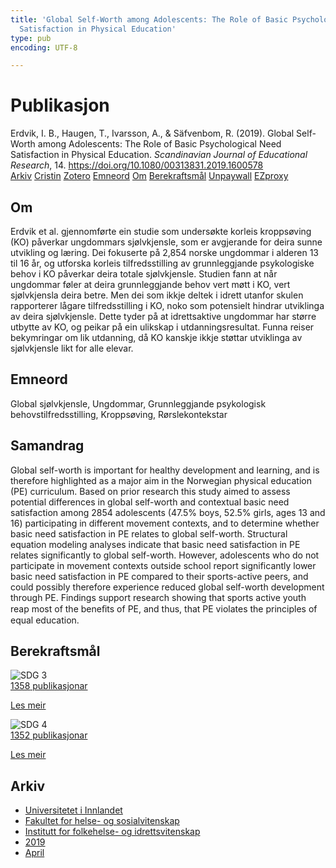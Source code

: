 ```yaml
---
title: 'Global Self-Worth among Adolescents: The Role of Basic Psychological Need
  Satisfaction in Physical Education'
type: pub
encoding: UTF-8

---
```

<h1>Publikasjon</h1>
<article id="csl-bib-container-BZA43WT8" class="csl-bib-container">
  <div class="csl-bib-body"> <div class="csl-entry">Erdvik, I. B., Haugen, T., Ivarsson, A., &#38; Säfvenbom, R. (2019). Global Self-Worth among Adolescents: The Role of Basic Psychological Need Satisfaction in Physical Education. <i>Scandinavian Journal of Educational Research</i>, 14. <a href="https://doi.org/10.1080/00313831.2019.1600578">https://doi.org/10.1080/00313831.2019.1600578</a></div> </div>
  <div class="csl-bib-buttons">
    <a href="#taxonomy-article-BZA43WT8" alt="archive" class="csl-bib-button">Arkiv</a>
    <a href="https://app.cristin.no/results/show.jsf?id=1690922" alt="Cristin" class="csl-bib-button">Cristin</a>
    <a href="http://zotero.org/groups/5881554/items/BZA43WT8" alt="Zotero" class="csl-bib-button">Zotero</a>
    <a href="#keywords-article-BZA43WT8" alt="keywords" class="csl-bib-button">Emneord</a>
    <a href="#about-article-BZA43WT8" alt="about_pub" class="csl-bib-button">Om</a>
    <a href="#sdg-article-BZA43WT8" alt="sdg" class="csl-bib-button">Berekraftsmål</a>
    <a href="https://www.tandfonline.com/doi/pdf/10.1080/00313831.2019.1600578?needAccess=true" alt="Unpaywall" class="csl-bib-button">Unpaywall</a>
    <a href="https://www.tandfonline.com/doi/pdf/10.1080/00313831.2019.1600578?needAccess=true" alt="EZproxy" class="csl-bib-button">EZproxy</a>
  </div>
  <div id="csl-bib-meta-container-BZA43WT8"></div>
</article>
<div id="csl-bib-meta-BZA43WT8" class="csl-bib-meta">
  <article id="about-article-BZA43WT8" class="about_pub-article">
    <h1>Om</h1>
    Erdvik et al. gjennomførte ein studie som undersøkte korleis kroppsøving (KO) påverkar ungdommars sjølvkjensle, som er avgjerande for deira sunne utvikling og læring. Dei fokuserte på 2,854 norske ungdommar i alderen 13 til 16 år, og utforska korleis tilfredsstilling av grunnleggjande psykologiske behov i KO påverkar deira totale sjølvkjensle. Studien fann at når ungdommar føler at deira grunnleggjande behov vert møtt i KO, vert sjølvkjensla deira betre. Men dei som ikkje deltek i idrett utanfor skulen rapporterer lågare tilfredsstilling i KO, noko som potensielt hindrar utviklinga av deira sjølvkjensle. Dette tyder på at idrettsaktive ungdommar har større utbytte av KO, og peikar på ein ulikskap i utdanningsresultat. Funna reiser bekymringar om lik utdanning, då KO kanskje ikkje støttar utviklinga av sjølvkjensle likt for alle elevar.
  </article>
  <article id="keywords-article-BZA43WT8" class="keywords-article">
    <h1>Emneord</h1>
    Global sjølvkjensle, Ungdommar, Grunnleggjande psykologisk behovstilfredsstilling, Kroppsøving, Rørslekontekstar
  </article>
  <article id="abstract-article-BZA43WT8" class="abstract-article">
    <h1>Samandrag</h1>
    Global self-worth is important for healthy development and learning, and is therefore highlighted as a major aim in the Norwegian physical education (PE) curriculum. Based on prior research this study aimed to assess potential differences in global self-worth and contextual basic need satisfaction among 2854 adolescents (47.5% boys, 52.5% girls, ages 13 and 16) participating in different movement contexts, and to determine whether basic need satisfaction in PE relates to global self-worth. Structural equation modeling analyses indicate that basic need satisfaction in PE relates significantly to global self-worth. However, adolescents who do not participate in movement contexts outside school report significantly lower basic need satisfaction in PE compared to their sports-active peers, and could possibly therefore experience reduced global self-worth development through PE. Findings support research showing that sports active youth reap most of the beneﬁts of PE, and thus, that PE violates the principles of equal education.
  </article>
  <article id="sdg-article-BZA43WT8" class="sdg-article">
    <h1>Berekraftsmål</h1>
    <div class="sdg-container"><div id="sdg3" class="sdg">
        <img src="{{< params subfolder >}}images/sdg/sdg03_nn.png" class="image" alt="SDG 3">
        <div class="sdg-overlay">
          <a href="{{< params subfolder >}}nn/archive/?sdg=3#archive" class="sdg-publication-count"><span>1358</span> publikasjonar</a>
          <p><a href="https://fn.no/om-fn/fns-baerekraftsmaal/god-helse-og-livskvalitet?lang=nno-NO" class="sdg-read-more">Les meir</a></p>
        </div>
      </div> <div id="sdg4" class="sdg">
        <img src="{{< params subfolder >}}images/sdg/sdg04_nn.png" class="image" alt="SDG 4">
        <div class="sdg-overlay">
          <a href="{{< params subfolder >}}nn/archive/?sdg=4#archive" class="sdg-publication-count"><span>1352</span> publikasjonar</a>
          <p><a href="https://fn.no/om-fn/fns-baerekraftsmaal/god-utdanning?lang=nno-NO" class="sdg-read-more">Les meir</a></p>
        </div>
      </div></div>
  </article>
  <article id="taxonomy-article-BZA43WT8" class="taxonomy-article">
    <h1>Arkiv</h1>
    <ul>
      <li><a href="{{< params subfolder >}}nn/archive/?key=3DCRN523">Universitetet i Innlandet</a></li>
      <li><a href="{{< params subfolder >}}nn/archive/?key=IDKFS3MX">Fakultet for helse- og sosialvitenskap</a></li>
      <li><a href="{{< params subfolder >}}nn/archive/?key=FJXE3Z8X">Institutt for folkehelse- og idrettsvitenskap</a></li>
      <li><a href="{{< params subfolder >}}nn/archive/?key=MXF6ZEHK">2019</a></li>
      <li><a href="{{< params subfolder >}}nn/archive/?key=CZYBNWIR">April</a></li>
    </ul>
  </article>
</div>
